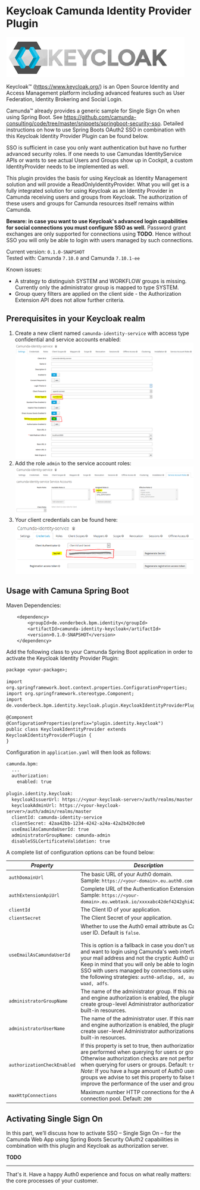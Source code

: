 # Keycloak Camunda Identity Provider Plugin

![Keycloak](doc/keycloak.png "https://www.keycloak.org/") 

Keycloak&trade; (<https://www.keycloak.org/>) is an Open Source Identity and Access Management platform including advanced features such as User Federation, Identity Brokering and Social Login.

Camunda&trade; already provides a generic sample for Single Sign On when using Spring Boot.
See <https://github.com/camunda-consulting/code/tree/master/snippets/springboot-security-sso>.
Detailed instructions on how to use Spring Boots OAuth2 SSO in combination with this Keycloak Identity Provider Plugin can be found below.

SSO is sufficient in case you only want authentication but have no further advanced security roles. If one needs to use Camundas IdentityService APIs or wants to see actual Users and Groups show up in Cockpit, a custom IdentityProvider needs to be implemented as well.

This plugin provides the basis for using Keycloak as Identity Management solution and will provide a ReadOnlyIdentityProvider. What you will get is a fully integrated solution for using Keycloak as an Identity Provider in Camunda receiving users and groups from Keycloak. The authorization of these users and groups for Camunda resources itself remains within Camunda.
  
**Beware: in case you want to use Keycloak's advanced login capabilities for social connections you must configure SSO as well.**
Password grant exchanges are only supported for connections using **TODO**. Hence without SSO you will only be able to login with users managed by such connections.

Current version: `0.1.0-SNAPSHOT`<br >
Tested with: Camunda `7.10.0` and Camunda `7.10.1-ee`

Known issues:

*   A strategy to distinguish SYSTEM and WORKFLOW groups is missing. Currently only the administrator group is mapped to type SYSTEM.
*   Group query filters are applied on the client side - the Authorization Extension API does not allow further criteria.

## Prerequisites in your Keycloak realm

1.  Create a new client named ``camunda-identity-service`` with access type confidential and service accounts enabled:
	![IdentityServiceSettings](doc/identity-service_settings.png "Identity Service Settings")
2.	Add the role ``admin`` to the service account roles:
	![IdentityServiceRoles](doc/identity-service_roles.png "Identity Service Roles")
3.  Your client credentials can be found here:
	![IdentityServiceCredentials](doc/identity-service_credentials.png "Identity Service Credentials")

## Usage with Camuna Spring Boot

Maven Dependencies:

		<dependency>
			<groupId>de.vonderbeck.bpm.identity</groupId>
			<artifactId>camunda-identity-keycloak</artifactId>
			<version>0.1.0-SNAPSHOT</version>
		</dependency>


Add the following class to your Camunda Spring Boot application in order to activate the Keycloak Identity Provider Plugin:

	package <your-package>;
	
	import org.springframework.boot.context.properties.ConfigurationProperties;
	import org.springframework.stereotype.Component;
	import de.vonderbeck.bpm.identity.keycloak.plugin.KeycloakIdentityProviderPlugin;
	
	@Component
	@ConfigurationProperties(prefix="plugin.identity.keycloak")
	public class KeycloakIdentityProvider extends KeycloakIdentityProviderPlugin {
	}

Configuration in `application.yaml` will then look as follows:

	camunda.bpm:
	  ...
	  authorization:
	    enabled: true
	
	plugin.identity.keycloak:
	  keycloakIssuerUrl: https://<your-keycloak-server>/auth/realms/master
	  keycloakAdminUrl: https://<your-keycloak-server>/auth/admin/realms/master
	  clientId: camunda-identity-service
	  clientSecret: 42aa42bb-1234-4242-a24a-42a2b420cde0
	  useEmailAsCamundaUserId: true
	  administratorGroupName: camunda-admin
	  disableSSLCertificateValidation: true

A complete list of configuration options can be found below:

| *Property* | *Description* |
| --- | --- |
| `authDomainUrl` | The basic URL of your Auth0 domain.<br />Sample: `https://<your-domain>.eu.auth0.com` |
| `authExtensionApiUrl` | Complete URL of the Authentication Extension API.<br />Sample: `https://<your-domain>.eu.webtask.io/xxxxabc42def4242ghi42xxxx/api` |
| `clientId` | The Client ID of your application. |
| `clientSecret` | The Client Secret of your application. |
| `useEmailAsCamundaUserId` | Whether to use the Auth0 email attribute as Camunda's user ID. Default is `false`.<br /><br />This is option is a fallback in case you don't use SSO and want to login using Camunda's web interface with your mail address and not the cryptic Auth0 user-id. Keep in mind that you will only be able to login without SSO with users managed by connections using one of the following strategies: ``auth0-adldap, ad, auth0, waad, adfs``.|
| `administratorGroupName` | The name of the administrator group. If this name is set and engine authorization is enabled, the plugin will create group-level Administrator authorizations on all built-in resources. |
| `administratorUserName` | The name of the administrator user. If this name is set and engine authorization is enabled, the plugin will create user-level Administrator authorizations on all built-in resources. |
| `authorizationCheckEnabled` |  If this property is set to true, then authorization checks are performed when querying for users or groups. Otherwise authorization checks are not performed when querying for users or groups. Default: `true`.<br />*Note*: If you have a huge amount of Auth0 users or groups we advise to set this property to false to improve the performance of the user and group query. |
| `maxHttpConnections` | Maximum number HTTP connections for the Auth0 connection pool. Default: `200`|

## Activating Single Sign On

In this part, we’ll discuss how to activate SSO – Single Sign On – for the Camunda Web App using Spring Boots Security OAuth2 capabilities in combination with this plugin and Keycloak as authorization server.

**TODO**

<!---

In order to setup Spring Boot's OAuth2 security add the following Maven dependencies to your project:

		<dependency>
			<groupId>org.springframework.boot</groupId>
			<artifactId>spring-boot-starter-security</artifactId>
		</dependency>
		<dependency>
			<groupId>org.springframework.security.oauth.boot</groupId>
			<artifactId>spring-security-oauth2-autoconfigure</artifactId>
			<version>2.1.2.RELEASE</version>
		</dependency>

Insert a KeycloakAuthenticationProvider as follows:

	/**
	 * OAuth2 Authentication Provider for usage with Auth0 and Auth0IdentityProviderPlugin. 
	 */
	public class Auth0AuthenticationProvider extends ContainerBasedAuthenticationProvider {
	
	    @Override
	    public AuthenticationResult extractAuthenticatedUser(HttpServletRequest request, ProcessEngine engine) {
	
	    	// Extract authentication details
	        OAuth2Authentication authentication = (OAuth2Authentication) SecurityContextHolder.getContext().getAuthentication();
	        if (authentication == null) {
	            return AuthenticationResult.unsuccessful();
	        }
	        Authentication userAuthentication = authentication.getUserAuthentication();
	        if (userAuthentication == null || userAuthentication.getDetails() == null) {
	            return AuthenticationResult.unsuccessful();
	        }
	        
	        // Extract user_id from Auth0 authentication result - which is part of the requested user info
	        @SuppressWarnings("unchecked")
	        String userId = ((HashMap<String, String>) userAuthentication.getDetails()).get("sub");
	        if (StringUtils.isEmpty(userId)) {
	            return AuthenticationResult.unsuccessful();
	        }
	
	        // Authentication successful
	        AuthenticationResult authenticationResult = new AuthenticationResult(userId, true);
	        authenticationResult.setGroups(getUserGroups(userId, engine));
	
	        return authenticationResult;
	    }
	
	    private List<String> getUserGroups(String userId, ProcessEngine engine){
	        List<String> groupIds = new ArrayList<>();
	        // query groups using Auth0IdentityProvider plugin
	        engine.getIdentityService().createGroupQuery().groupMember(userId).list()
	        	.forEach( g -> groupIds.add(g.getId()));
	        return groupIds;
	    }
	
	}
	
Last but not least add a security configuration and enable OAuth2 SSO:

	/**
	 * Camunda Web application SSO configuration for usage with Auth0IdentityProviderPlugin.
	 */
	@Configuration
	@EnableOAuth2Sso
	public class WebAppSecurityConfig extends WebSecurityConfigurerAdapter {
	
	    @Override
	    protected void configure(HttpSecurity http) throws Exception {
	    	http
	    	.csrf().ignoringRequestMatchers(request -> request.getRequestURI().startsWith("/api"))
	    	.and()
	        .antMatcher("/**")
	        .authorizeRequests()
	          .antMatchers("/app/**")
	          .authenticated()
	        .anyRequest()
	          .permitAll()
	        ;
	    }
	
	    @SuppressWarnings({ "rawtypes", "unchecked" })
	    @Bean
	    public FilterRegistrationBean containerBasedAuthenticationFilter(){
	
	        FilterRegistrationBean filterRegistration = new FilterRegistrationBean();
	        filterRegistration.setFilter(new ContainerBasedAuthenticationFilter());
	        filterRegistration.setInitParameters(Collections.singletonMap("authentication-provider", "de.accso.camunda.showcase.sso.Auth0AuthenticationProvider"));
	        filterRegistration.setOrder(101); // make sure the filter is registered after the Spring Security Filter Chain
	        filterRegistration.addUrlPatterns("/app/*");
	        return filterRegistration;
	    }
	
	}
	
Finally configure Spring Security with your Auth0 Single Page Web App `client-id` and `client-secret` in `application.yaml` as follows:

	security:
	  basic:
	    enabled: false
	  oauth2:
	    client:
	      client-id: yyy2121abc21def2121ghi2121yyy
	      client-secret: yyy2121abc21def2121ghi212132121abc21def2121ghi2121eyyy
	      accessTokenUri: https://<your-domain>.eu.auth0.com/oauth/token
	      userAuthorizationUri: https://<your-domain>.eu.auth0.com/authorize
	      tokenName: oauth_token
	      scope: openid profile email
	    resource:
	      userInfoUri: https://<your-domain>.eu.auth0.com/userinfo

**Beware**: SSO will only work that way in case you have the Auth0IdentityProviderPlugin's property `useEmailAsCamundaUserId` set to default which is `false`. If you want to use the email attribute as Camunda's user ID, the extraction in the Authentication Provider must be implemented as follows:

	// Extract email from Auth0 authentication result - which is part of the requested user info
	@SuppressWarnings("unchecked")
	String userId = ((HashMap<String, String>) userAuthentication.getDetails()).get("email");
	
Keep in mind that Auth0's `user_id` is definitely unique which might not always be the case for the `email` attribute (think of multiple connectors using the same mail address).

-->

------------------------------------------------------------

That's it. Have a happy Auth0 experience and focus on what really matters: the core processes of your customer.

